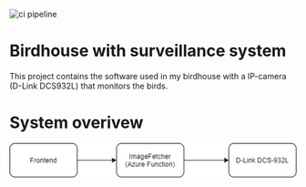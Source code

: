 ![ci pipeline](https://github.com/the-mikael-johansson/birdhouse/actions/workflows/ci-pipeline.yml/badge.svg)

# Birdhouse with surveillance system

This project contains the software used in my birdhouse with a IP-camera (D-Link DCS932L) that monitors the birds.

# System overivew

![System Overview](docs/images/system-overview.png)
